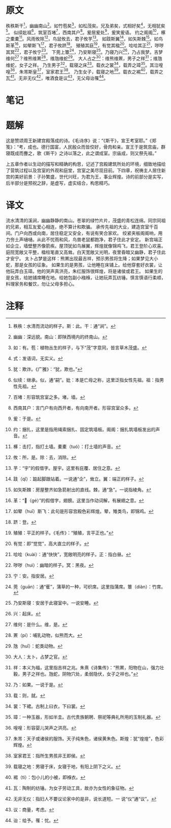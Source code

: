 # 原文
秩秩斯干[^1]，幽幽南山[^2]。如竹苞矣[^3]，如松茂矣。兄及弟矣，式相好矣[^4]，无相犹矣[^5]。
似续妣祖[^6]，筑室百堵[^7]，西南其户[^8]。爰居爰处[^9]，爰笑爰语。
约之阁阁[^10]，椓之橐橐[^11]。风雨攸除[^12]，鸟鼠攸去，君子攸芋[^13]。
如跂斯翼[^14]，如矢斯棘[^15]。如鸟斯革[^16]，如翚斯飞[^17]，君子攸跻[^18]。
殖殖其庭[^19]，有觉其楹[^20]。哙哙其正[^21]，哕哕其冥[^22]，君子攸宁[^23]。
下莞上簟[^24]，乃安斯寝[^25]。乃寝乃兴[^26]，乃占我梦。吉梦维何[^27]？维熊维罴[^28]，维虺维蛇[^29]。
大人占之[^30]：维熊维罴，男子之祥[^31]；维虺维蛇，女子之祥。
乃生男子[^32]，载寝之床[^33]。载衣之裳[^34]，载弄之璋[^35]。其泣喤喤[^36]，朱芾斯皇[^37]，室家君王[^38]。
乃生女子，载寝之地[^39]。载衣之裼[^40]，载弄之瓦[^41]。无非无仪[^42]，唯酒食是议[^43]，无父母诒罹[^44]。
# 笔记

# 题解
这是赞颂周王新建宫殿落成的诗。《毛诗序》说：“《斯干》，宣王考室耶。”《郑笺》：“考，成也。德行国富，人民殷众而皆佼好，骨肉和亲。宣王于是筑宫庙，群寝既成而釁之，歌《斯干》之诗以落之，此之谓成室。宗庙成，则又祭先祖。”

上五章作者以生动的描写和精确的构思，记述了宫殿建筑所处的环境，细致地描绘了营筑过程以及宫室的外观和庭堂，宫室之美尽现目前。下四章，祝祷主人居住新宫的美好前景：子孙繁盛，世代兴旺，为君为王，事业辉煌。诗的前部分是实写，后半部分是预祝之辞，是虚写，虚实结合，构思精巧。
# 译文
流水清清的溪涧，幽幽静静的南山。苍翠的绿竹片片，茂盛的青松连绵。同宗同祖的兄弟，相互友爱心相连，绝不算计和欺骗。
承传先祖的大业，建造宫室千百间。门户向西或向南，居住稳定又安全，有说有笑合家欢。
绞紧夹板阁阁响，用力夯土声嗵嗵。从此不忧雨和风，鸟兽老鼠都跑净，君子住此才安定。
新宫端正如企立，墙壁整齐像箭疾。屋顶犹如鸟展翼，辉煌就像锦鸡飞，君王登阶心欢喜。
庭院宽敞又平整，楹柱笔直又高耸。白天宽敞又光明，夜里昏暗又幽静，君子住此才安宁。
太卜占梦是这样：熊罴出现最吉祥，预示男孩将生降；如果梦见大小蛇，那是女孩的征象。
如果生的是男孩，让他睡在床铺上。给他穿套好衣裳，让他玩弄白玉璋。他的哭声真洪亮，朱红服饰很辉煌，将是诸侯或君王。
如果生的是女孩，给她铺席睡在地。给她包副小襁褓，让她玩弄瓦纺锤。慎言慎语行柔顺，料理家务和餐饮，勿让父母多担心。
# 注释

[^1]: 秩秩：水清而流动的样子。斯：此。干：通“涧”。
[^2]: 幽幽：深远貌。南山：即陕西境内的终南山。
[^3]: 如：有。苞：植物丛生的样子，与下“茂”字意同，皆言草木茂盛。
[^4]: 式：发语词，无实义。
[^5]: 犹：欺诈。《广雅》：“犹，欺也。”
[^6]: 似续：继承。似，通“嗣”。妣：本是亡母之称，这里泛指女性先祖。祖：指男性先祖。
[^7]: 百堵：形容筑宫室之多。堵，墙。
[^8]: 西南其户：言门户有向西开者，有向南开者。形容宫室众多。
[^9]: 爰：于是。
[^10]: 约：捆扎，这里是指用绳索捆扎、固定筑墙板。阁阁：捆扎筑墙板发出的声音。
[^11]: 椓：击打，指打土墙。橐橐（tuó）：打土墙的声音。
[^12]: 攸：所，是。除：去，消除。
[^13]: 芋：“宇”的假借字。屋宇。这里有庇覆、居住之意。
[^14]: 跂（qǐ）：踮起脚跟站着。一说通“企”，耸立。翼：端正的样子。
[^15]: 如矢斯棘：房屋整齐如急箭射出的直线。棘，通“急”。一说指棱角。
[^16]: 革：“𦑜（gé）”的假借字，翅膀。这里当作动词解，有展翅之意。
[^17]: 如翚（huī）斯飞：此句是形容宫殿色彩辉煌。翚，雉类鸟，即锦鸡。
[^18]: 跻：登。
[^19]: 殖殖：平正的样子。《毛传》：“殖殖，言平正也。”
[^20]: 有觉：即“觉觉”，高大直立的样子。
[^21]: 哙哙（kuài）：通“快快”，宽敞明亮的样子。正：指白昼。
[^22]: 哕哕（huì）：幽暗的样子。冥：黑夜。
[^23]: 宁：安。指安居。
[^24]: 莞（guān）：通“萑”，蒲草的一种，可织席。这里指蒲席。簟（diàn）：竹席。
[^25]: 乃安斯寝：安居于此寝室中。一说安睡。
[^26]: 兴：起床。
[^27]: 维何：是什么。维，是。
[^28]: 罴（pí）：哺乳动物，似熊而大。
[^29]: 虺（huǐ）：蛇类动物。
[^30]: 大人：太卜，占梦之官。
[^31]: 祥：本义为福，这里指吉祥之兆。朱熹《诗集传》：“熊罴，阳物在山，强力壮毅，男子之祥也。虺蛇，阴物穴处，柔弱隐伏，女子之祥也。”
[^32]: 乃：如果。一说于是。
[^33]: 载：则，就。
[^34]: 裳：下裙。古制上曰衣，下曰裳。
[^35]: 璋：一种玉器，形如半圭。古代贵族朝聘、祭祀等典礼所用的玉制礼器。
[^36]: 喤喤：形容婴儿哭声之洪亮。
[^37]: 朱芾：天子或诸侯的服饰。天子纯朱色，诸侯黄朱色。斯煌：犹“煌煌”，色彩辉煌。
[^38]: 室家君王：指所生男孩非王即侯。
[^39]: 载寝之地：男寝于床，女寝于地，有阳上阴下之义。
[^40]: 裼（tì）：包小儿的小被，即褓衣。
[^41]: 瓦：陶制的纺锤。为女子劳动工具，故亦为女性的象征物。
[^42]: 无非无仪：指妇人不要议论家中的是非，说长道短。一
说“仪”通“议”。
[^43]: 议：商量，考虑。
[^44]: 诒：给予。罹：忧。